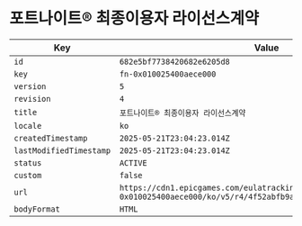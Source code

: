 # 포트나이트® 최종이용자 라이선스계약

| Key | Value |
| --- | ----- |
| `id` | `682e5bf7738420682e6205d8` |
| `key` | `fn-0x010025400aece000` |
| `version` | `5` |
| `revision` | `4` |
| `title` | `포트나이트® 최종이용자 라이선스계약` |
| `locale` | `ko` |
| `createdTimestamp` | `2025-05-21T23:04:23.014Z` |
| `lastModifiedTimestamp` | `2025-05-21T23:04:23.014Z` |
| `status` | `ACTIVE` |
| `custom` | `false` |
| `url` | `https://cdn1.epicgames.com/eulatracking-download/fn-0x010025400aece000/ko/v5/r4/4f52abfb9ac3fb1161984987b0031a9d.pdf` |
| `bodyFormat` | `HTML` |
